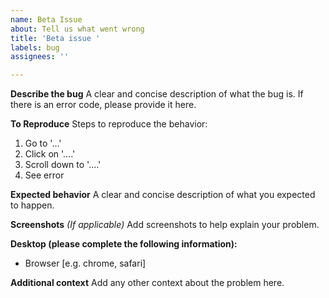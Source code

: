 ```yaml
---
name: Beta Issue
about: Tell us what went wrong
title: 'Beta issue '
labels: bug
assignees: ''

---
```


**Describe the bug**
A clear and concise description of what the bug is. If there is an error code, please provide it here.

**To Reproduce**
Steps to reproduce the behavior:
1. Go to '...'
2. Click on '....'
3. Scroll down to '....'
4. See error

**Expected behavior**
A clear and concise description of what you expected to happen.

**Screenshots** *(If applicable)*
Add screenshots to help explain your problem.

**Desktop (please complete the following information):**
 - Browser [e.g. chrome, safari]

**Additional context**
Add any other context about the problem here.
